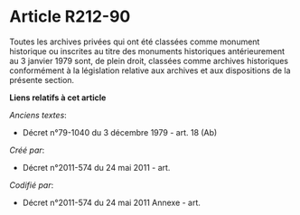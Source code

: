 # Article R212-90

Toutes les archives privées qui ont été classées comme monument historique ou inscrites au titre des monuments historiques
antérieurement au 3 janvier 1979 sont, de plein droit, classées comme archives historiques conformément à la législation
relative aux archives et aux dispositions de la présente section.

**Liens relatifs à cet article**

_Anciens textes_:

  - Décret n°79-1040 du 3 décembre 1979 - art. 18 (Ab)

_Créé par_:

  - Décret n°2011-574 du 24 mai 2011  - art.

_Codifié par_:

  - Décret n°2011-574 du 24 mai 2011 Annexe - art.

